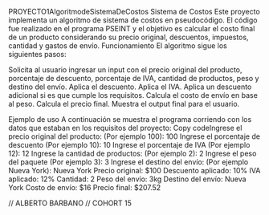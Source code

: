 PROYECTO1AlgoritmodeSistemaDeCostos
Sistema de Costos
Este proyecto implementa un algoritmo de sistema de costos en pseudocódigo. El código fue realizado en el programa PSEINT y el objetivo es calcular el costo final de un producto considerando su precio original, descuentos, impuestos, cantidad y gastos de envío.
Funcionamiento
El algoritmo sigue los siguientes pasos:

Solicita al usuario ingresar un input con el precio original del producto, porcentaje de descuento, porcentaje de IVA, cantidad de productos, peso y destino del envío.
Aplica el descuento.
Aplica el IVA.
Aplica un descuento adicional si es que cumple los requisitos.
Calcula el costo de envío en base al peso.
Calcula el precio final.
Muestra el output final para el usuario.

Ejemplo de uso
A continuación se muestra el programa corriendo con los datos que estaban en los requisitos del proyecto:
Copy codeIngrese el precio original del producto: (Por ejemplo 100):
100
Ingrese el porcentaje de descuento (Por ejemplo 10):
10
Ingrese el porcentaje de IVA (Por ejemplo 12):
12
Ingrese la cantidad de productos: (Por ejemplo 2):
2
Ingrese el peso del paquete (Por ejemplo 3):
3
Ingrese el destino del envío: (Por ejemplo Nueva York):
Nueva York
Precio original: $100
Descuento aplicado: 10%
IVA aplicado: 12%
Cantidad: 2
Peso del envío: 3kg
Destino del envío: Nueva York
Costo de envío: $16
Precio final: $207.52

// ALBERTO BARBANO
// COHORT 15
